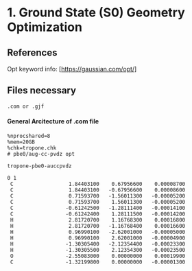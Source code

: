 # 1. Ground State (S0) Geometry Optimization
## References
Opt keyword info: [https://gaussian.com/opt/]

## Files necessary
```.com or .gjf```

#### General Arcitecture of .com file
```
%nprocshared=8
%mem=20GB
%chk=tropone.chk
# pbe0/aug-cc-pvdz opt

tropone-pbe0-auccpvdz

0 1
 C                  1.84403100    0.67956600    0.00008700
 C                  1.84403100   -0.67956600    0.00008600
 C                  0.71593700   -1.56011300   -0.00005200
 C                  0.71593700    1.56011300   -0.00005200
 C                 -0.61242500   -1.28111400   -0.00014100
 C                 -0.61242400    1.28111500   -0.00014200
 H                  2.81720700    1.16768300    0.00016800
 H                  2.81720700   -1.16768400    0.00016600
 H                  0.96990100   -2.62001000   -0.00005000
 H                  0.96990100    2.62001000   -0.00004900
 H                 -1.30305400   -2.12354400   -0.00023300
 H                 -1.30305500    2.12354300   -0.00023500
 O                 -2.55083000    0.00000000    0.00019900
 C                 -1.32199800    0.00000000   -0.00001300
```
